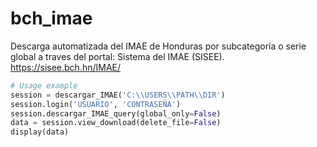 # bch_imae
Descarga automatizada del IMAE de Honduras por subcategoría o serie global a traves del portal: Sistema del IMAE (SISEE). https://sisee.bch.hn/IMAE/

```python
# Usage example
session = descargar_IMAE('C:\\USERS\\PATH\\DIR')
session.login('USUARIO', 'CONTRASEÑA')
session.descargar_IMAE_query(global_only=False)
data = session.view_download(delete_file=False)
display(data)
```
